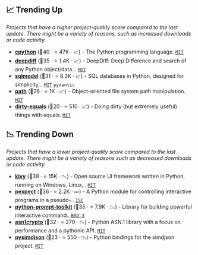 ## 📈 Trending Up

_Projects that have a higher project-quality score compared to the last update. There might be a variety of reasons, such as increased downloads or code activity._

- <b><a href="https://github.com/python/cpython">cpython</a></b> (🥇40 ·  ⭐ 47K · 📈) - The Python programming language. <code><a href="http://bit.ly/34MBwT8">MIT</a></code>
- <b><a href="https://github.com/seperman/deepdiff">deepdiff</a></b> (🥇35 ·  ⭐ 1.4K · 📈) - DeepDiff: Deep Difference and search of any Python object/data... <code><a href="http://bit.ly/34MBwT8">MIT</a></code>
- <b><a href="https://github.com/tiangolo/sqlmodel">sqlmodel</a></b> (🥉31 ·  ⭐ 8.3K · 📈) - SQL databases in Python, designed for simplicity,.. <code><a href="http://bit.ly/34MBwT8">MIT</a></code> <code>pydantic</code>
- <b><a href="https://github.com/jaraco/path">path</a></b> (🥉28 ·  ⭐ 1K · 📈) - Object-oriented file system path manipulation. <code><a href="http://bit.ly/34MBwT8">MIT</a></code>
- <b><a href="https://github.com/samuelcolvin/dirty-equals">dirty-equals</a></b> (🥉20 ·  ⭐ 510 · 📈) - Doing dirty (but extremely useful) things with equals. <code><a href="http://bit.ly/34MBwT8">MIT</a></code>

## 📉 Trending Down

_Projects that have a lower project-quality score compared to the last update. There might be a variety of reasons such as decreased downloads or code activity._

- <b><a href="https://github.com/kivy/kivy">kivy</a></b> (🥇39 ·  ⭐ 15K · 📉) - Open source UI framework written in Python, running on Windows, Linux,.. <code><a href="http://bit.ly/34MBwT8">MIT</a></code>
- <b><a href="https://github.com/pexpect/pexpect">pexpect</a></b> (🥇36 ·  ⭐ 2.2K · 💤) - A Python module for controlling interactive programs in a pseudo-.. <code><a href="http://bit.ly/3hkKRql">ISC</a></code>
- <b><a href="https://github.com/prompt-toolkit/python-prompt-toolkit">python-prompt-toolkit</a></b> (🥈35 ·  ⭐ 7.9K · 📉) - Library for building powerful interactive command.. <code><a href="http://bit.ly/3aKzpTv">BSD-3</a></code>
- <b><a href="https://github.com/wbond/asn1crypto">asn1crypto</a></b> (🥉32 ·  ⭐ 270 · 📉) - Python ASN.1 library with a focus on performance and a pythonic API. <code><a href="http://bit.ly/34MBwT8">MIT</a></code>
- <b><a href="https://github.com/TkTech/pysimdjson">pysimdjson</a></b> (🥉23 ·  ⭐ 550 · 📉) - Python bindings for the simdjson project. <code><a href="http://bit.ly/34MBwT8">MIT</a></code>

